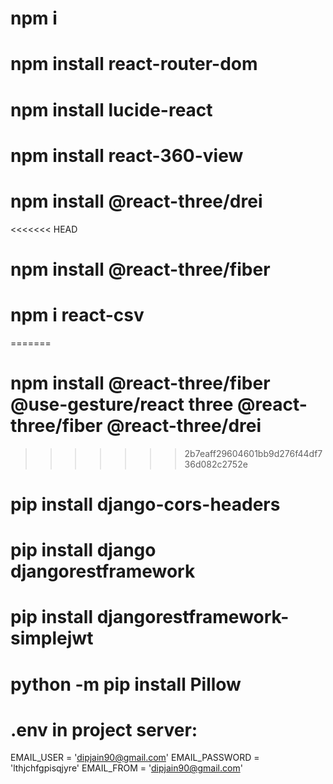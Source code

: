 # npm i
# npm install react-router-dom
# npm install lucide-react
# npm install react-360-view
# npm install @react-three/drei
<<<<<<< HEAD
# npm install @react-three/fiber
# npm i react-csv
=======
# npm install @react-three/fiber @use-gesture/react three @react-three/fiber @react-three/drei
>>>>>>> 2b7eaff29604601bb9d276f44df736d082c2752e



# pip install django-cors-headers
# pip install django djangorestframework
# pip install djangorestframework-simplejwt
# python -m pip install Pillow


# .env in project server:

EMAIL_USER = 'dipjain90@gmail.com'
EMAIL_PASSWORD = 'lthjchfgpisqjyre'
EMAIL_FROM = 'dipjain90@gmail.com'

